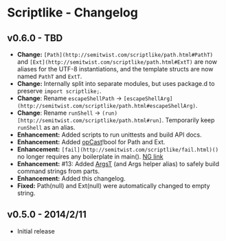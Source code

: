 Scriptlike - Changelog
======================

v0.6.0 - TBD
------------
- **Change:** ```[Path](http://semitwist.com/scriptlike/path.html#PathT)``` and ```[Ext](http://semitwist.com/scriptlike/path.html#ExtT)``` are now aliases for the UTF-8 instantiations, and the template structs are now named ```PathT``` and ```ExtT```.
- **Change:** Internally split into separate modules, but uses package.d to preserve ```import scriptlike;```.
- **Change**: Rename ```escapeShellPath``` -> ```[escapeShellArg](http://semitwist.com/scriptlike/path.html#escapeShellArg)```.
- **Change**: Rename ```runShell``` -> ```(run)[http://semitwist.com/scriptlike/path.html#run]```. Temporarily keep ```runShell``` as an alias.
- **Enhancement:** Added scripts to run unittests and build API docs.
- **Enhancement:** Added [opCast](http://semitwist.com/scriptlike/path.html#opCast)!bool for Path and Ext.
- **Enhancement:** ```[fail](http://semitwist.com/scriptlike/fail.html)()``` no longer requires any boilerplate in main(). [NG link](http://forum.dlang.org/thread/ldc6qt$22tv$1@digitalmars.com)
- **Enhancement:** #13: Added [ArgsT](http://semitwist.com/scriptlike/path.html#ArgsT) (and Args helper alias) to safely build command strings from parts.
- **Enhancement:** Added this changelog.
- **Fixed:** Path(null) and Ext(null) were automatically changed to empty string.

v0.5.0 - 2014/2/11
------------------
- Initial release
